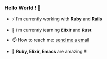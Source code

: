 ### Hello World ! 👋

<!--
**EdmondFrank/EdmondFrank** is a ✨ _special_ ✨ repository because its `README.md` (this file) appears on your GitHub profile.
-->

- ⚡  I’m currently working with **Ruby** and **Rails**

- 📖 I’m currently learning **Elixir** and **Rust**

- 📫 How to reach me: <a href="mailto: EdmondFrank@hotmail.com">send me a email</a>

- 🙌 **Ruby, Elixir, Emacs** are amazing !!!

<!--
<img align="right" alt="edmondfrank's github stats" width="58%" src="https://github-readme-stats.vercel.app/api?username=edmondfrank&count_private=true&show_icons=true"/>
-->

